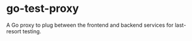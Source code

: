 # go-test-proxy
A Go proxy to plug between the frontend and backend services for last-resort testing.
